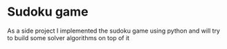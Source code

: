 # Sudoku game

As a side project I implemented the sudoku game using python and will try to build some solver algorithms on top of it  
